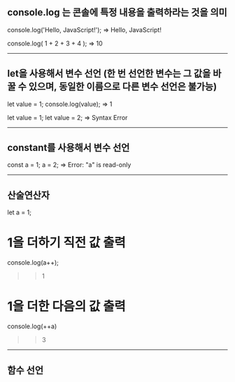 ## console.log 는 콘솔에 특정 내용을 출력하라는 것을 의미

console.log('Hello, JavaScript!');
=> Hello, JavaScript!

console.log( 1 + 2 + 3 + 4 );
=> 10

---
## let을 사용해서 변수 선언 (한 번 선언한 변수는 그 값을 바꿀 수 있으며, 동일한 이름으로 다른 변수 선언은 불가능)

let value = 1;
console.log(value);
=> 1

let value = 1;
let value = 2;
=> Syntax Error

---
## constant를 사용해서 변수 선언

const a = 1;
a = 2;
=> Error: "a" is read-only


---
## 산술연산자
let a = 1;

# 1을 더하기 직전 값 출력
console.log(a++);
>> 1

# 1을 더한 다음의 값 출력
console.log(++a)
>> 3


---
## 함수 선언


